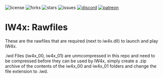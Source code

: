 ![license](https://img.shields.io/github/license/IW4x/iw4x-client.svg)
![forks](https://img.shields.io/github/forks/IW4x/iw4x-client.svg)
![stars](https://img.shields.io/github/stars/IW4x/iw4x-client.svg)
![issues](https://img.shields.io/github/issues/IW4x/iw4x-client.svg)
[![discord](https://img.shields.io/endpoint?url=https://momo5502.com/iw4x/members-badge.php)](https://discord.gg/sKeVmR3)
[![patreon](https://img.shields.io/badge/patreon-support-blue.svg?logo=patreon)](https://www.patreon.com/xlabsproject)

# IW4x: Rawfiles

These are the rawfiles that are required (next to iw4x.dll) to launch and play IW4x.

.iwd Files (iw4x_00, iw4x_01) are unmcompressed in this repo and need to be compressed before they can be used by IW4x, simply create a .zip archive of the contents of the iw4x_00 and iw4x_01 folders and change the file extension to .iwd.
